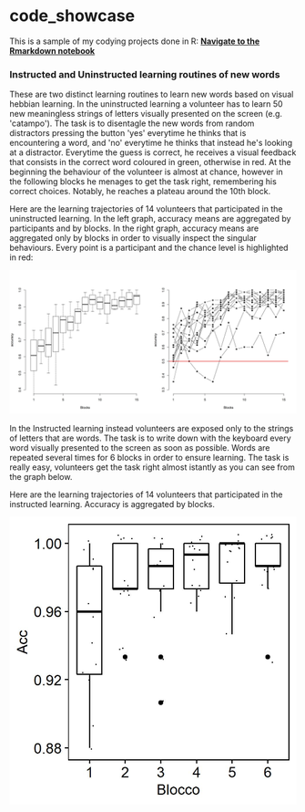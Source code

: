 # code_showcase
This is a sample of my codying projects done in R:
**[Navigate to the Rmarkdown notebook](https://github.com/n400peanuts/code_showcase/blob/master/learning_routine_analysis.md)**


### Instructed and Uninstructed learning routines of new words
These are two distinct learning routines to learn new words based on visual hebbian learning. In the uninstructed learning a volunteer has to learn 50 new meaningless strings of letters visually presented on the screen (e.g. 'catampo'). The task is to disentagle the new words from random distractors pressing the button 'yes' everytime he thinks that is encountering a word, and 'no' everytime he thinks that instead he's looking at a distractor. Everytime the guess is correct, he receives a visual feedback that consists in the correct word coloured in green, otherwise in red. At the beginning the behaviour of the volunteer is almost at chance, however in the following blocks he menages to get the task right, remembering his correct choices. Notably, he reaches a plateau around the 10th block.

Here are the learning trajectories of 14 volunteers that participated in the uninstructed learning. In the left graph, accuracy means are aggregated by participants and by blocks. In the right graph, accuracy means are aggregated only by blocks in order to visually inspect the singular behaviours. Every point is a participant and the chance level is highlighted in red:

![Learning trajectory of participants in the uninstructed learning](unlearningTrajectories.jpg)

In the Instructed learning instead volunteers are exposed only to the strings of letters that are words. The task is to write down with the keyboard every word visually presented to the screen as soon as possible. Words are repeated several times for 6 blocks in order to ensure learning. The task is really easy, volunteers get the task right almost istantly as you can see from the graph below.

Here are the learning trajectories of 14 volunteers that participated in the instructed learning. Accuracy is aggregated by blocks.

![Learning trajectory of participants in the instructed learning | 100x300, 80%](inlearningTrajectories.jpg)

